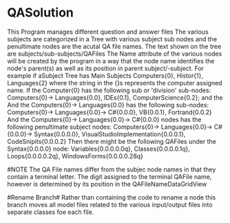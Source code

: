 # QASolution
This Program manages different question and answer files
The various subjects are categorized in a Tree with various subject sub nodes and the penultimate nodes are the acutal QA file names. 
The text shown on the tree are subjects/sub-subjects/QAFiles
The Name attribute of the various nodes will be created by the program in a way that the node name identifies the node's parent(s) 
as well as its position in parent subject/-subject. For example if aSubject Tree has Main Subjects Computers{0}, Histor{1}, Languages{2}
where the string in the {}s represents the computer assigned name.
If the Computer{0} has the following sub or 'division' sub-nodes: Computers{0}-> Languages{0.0}, IDEs{0.1}, ComputerScience{0.2}; and the 
And the Computers{0}-> Languages{0.0} has the following sub-nodes: Computers{0}-> Languages{0.0}-> C#{0.0.0}, VB{0.0.1}, Fortrand{0.0.2}
And the Computers{0}-> Languages{0.0}-> C#{0.0.0} nodes has the following penultimate subject nodes:
  Computers{0}-> Languages{0.0}-> C#{0.0.0}-> Syntax{0.0.0.0}, VisualStudioImplementation{0.0.0.1}, CodeSnipits{0.0.0.2}
Then there might be the following QAFiles under the Syntax{0.0.0.0} node: Variables{0.0.0.0.0q}, Classes{0.0.0.0.1q}, Loops{0.0.0.0.2q}, WindowsForms{0.0.0.0.28q}



#NOTE
The QA File names differ from the subjec node names in that they contain a terminal letter. The digit assigned to the terminal QAFile name, however is determined by 
its position in the QAFileNameDataGridView

#Rename Branch#
Rather than containing the code to rename a node this branch moves all model files related to the various input/output files into separate classes foe each file.
